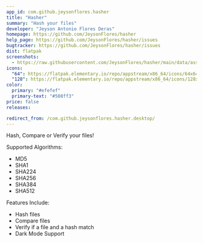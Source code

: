 ```yaml
---
app_id: com.github.jeysonflores.hasher
title: "Hasher"
summary: "Hash your files"
developer: "Jeyson Antonio Flores Deras"
homepage: https://github.com/JeysonFlores/hasher
help_page: https://github.com/JeysonFlores/hasher/issues
bugtracker: https://github.com/JeysonFlores/hasher/issues
dist: flatpak
screenshots:
  - https://raw.githubusercontent.com/JeysonFlores/hasher/main/data/assets/screenshots/screenshot-1.png
icons:
  "64": https://flatpak.elementary.io/repo/appstream/x86_64/icons/64x64/com.github.jeysonflores.hasher.png
  "128": https://flatpak.elementary.io/repo/appstream/x86_64/icons/128x128/com.github.jeysonflores.hasher.png
color:
  primary: "#efefef"
  primary-text: "#508ff3"
price: false
releases:

redirect_from: /com.github.jeysonflores.hasher.desktop/
---
```


<p>Hash, Compare or Verify your files!</p>
<p>Supported Algorithms:</p>
<ul>
<li>MD5</li>
<li>SHA1</li>
<li>SHA224</li>
<li>SHA256</li>
<li>SHA384</li>
<li>SHA512</li>
</ul>
<p>Features Include:</p>
<ul>
<li>Hash files</li>
<li>Compare files</li>
<li>Verify if a file and a hash match</li>
<li>Dark Mode Support</li>
</ul>